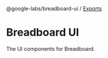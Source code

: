 @google-labs/breadboard-ui / [Exports](modules.md)

# Breadboard UI

The UI components for Breadboard.
